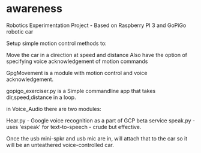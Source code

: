 # awareness
Robotics Experimentation Project - Based on Raspberry PI 3 and GoPiGo robotic car


Setup simple motion control methods to:

Move the car in a direction at speed and distance
Also have the option of specifying voice acknowledgement of motion commands

GpgMovement is a module with motion control and voice acknowledgement.

gopigo_exerciser.py is a Simple commandline app that takes dir,speed,distance in a loop.

in Voice_Audio there are two modules:

Hear.py - Google voice recognition as a part of GCP beta service
speak.py - uses 'espeak' for text-to-speech - crude but effective.

Once the usb mini-spkr and usb mic are in, will attach that to the car so it will
be an unteathered voice-controlled car.